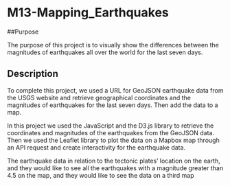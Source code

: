 # M13-Mapping_Earthquakes

##Purpose

The purpose of this project is to visually show the differences between the magnitudes of earthquakes all over the world for the last seven days.

## Description 

To complete this project, we used a URL for GeoJSON earthquake data from the USGS website and retrieve geographical coordinates and the magnitudes of earthquakes for the last seven days. Then add the data to a map.

In this project we used the JavaScript and the D3.js library to retrieve the coordinates and magnitudes of the earthquakes from the GeoJSON data. Then we used the Leaflet library to plot the data on a Mapbox map through an API request and create interactivity for the earthquake data.

The earthquake data in relation to the tectonic plates’ location on the earth, and they would like to see all the earthquakes with a magnitude greater than 4.5 on the map, and they would like to see the data on a third map
